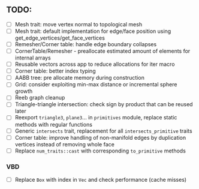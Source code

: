 
## TODO:
- [ ] Mesh trait: move vertex normal to topological mesh
- [ ] Mesh trait: default implementation for edge/face position using get_edge_vertices/get_face_vertices
- [ ] Remesher/Corner table: handle edge boundary collapses
- [ ] CornerTable/Remesher - preallocate estimated amount of elements for internal arrays
- [ ] Reusable vectors across app to reduce allocations for iter macro
- [ ] Corner table: better index typing
- [ ] AABB tree: pre allocate memory during construction
- [ ] Grid: consider exploiting min-max distance or incremental sphere growth
- [ ] Reeb graph cleanup
- [ ] Triangle-triangle intersection: check sign by product that can be reused later
- [ ] Reexport `triangle3`, `plane3`... in `primitives` module, replace static methods with regular functions
- [ ] Generic `intersects` trait, replacement for all `intersects_primitive` traits
- [ ] Corner table: improve handling of non-manifold edges by duplication vertices instead of removing whole face
- [ ] Replace `num_traits::cast` with corresponding `to_primitive` methods

### VBD
- [ ] Replace `Box` with index in `Vec` and check performance (cache misses)
